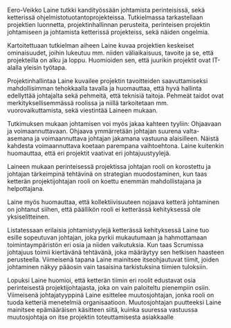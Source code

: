 Eero-Veikko Laine tutkki kandityössään johtamista perinteisissä, sekä ketterissä ohjelmistotuotantoprojekteissa. Tutkielmassa tarkastellaan projektien luonnetta, projektinhallinnan perusteita, perinteisen projektin johtamiseen ja johtamista ketterissä projekteiss, sekä näiden ongelmia.

Kartoitettuaan tutkielman aiheen Laine kuvaa projektien keskeiset ominaisuudet, joihin lukeutuu mm. niiden väliaikaisuus, tavoite ja se, että projekteilla on alku ja loppu. Huomioiden sen, että juurikin projektit ovat IT-alalla yleisin työtapa.

Projektinhallintaa Laine kuvailee projektin tavoitteiden saavuttamiseksi mahdollisimman tehokkaalla tavalla ja huomauttaa, että hyvä hallinta edellyttää johtajalta sekä pehmeitä, että teknisiä taitoja. Pehmeät taidot ovat merkityksellisemmässä roolissa ja niillä tarkoitetaan mm. vuorovaikuttamista, sekä viestintää Laineen mukaan.

Tutkimuksen mukaan johtamisen voi myös jakaa kahteen tyyliin: Ohjaavaan ja voimaannuttavaan. Ohjaava ymmärretään johtajan suurena valta-asemana ja voimaannuttava johtajan jakamana vastuuna alaisilleen. Näistä kahdesta voimaannuttava koetaan parempana vaihtoehtona. Laine kuitenkin huomauttaa, että eri projektit vaativat eri johtajuustyylejä. 

Laineen mukaan perinteisessä projektissa johtajan rooli on korostettu ja johtajan tärkeimpinä tehtävinä on strategian muodostaminen, kun taas ketterän projektijohtajan rooli on koettu enemmän mahdollistajana ja helpottajana.

Laine myös huomauttaa, että kollektiivisuuteen nojaava ketterä johtaminen on johtanut siihen, että päällikön rooli ei ketterässä kehityksessä ole yksiselitteinen.

Listatessaan erilaisia johtamistyylejä ketterässä kehityksessä Laine tuo esille sopeutuvan johtajan, joka pyrkii mukautumaan ja hahmottamaan toimintaympäristön eri osia ja niiden vaikutuksia. Kun taas Scrumissa johtajuus toimii kiertävänä tehtävänä, joka määräytyy sen hetkisen haasteen perusteella. Viimeisenä tapana Laine mainitsee itseohjautuvat tiimit, joiden johtaminen näkyy pääosin vain tasaisina tarkistuksina tiimien tuloksiin.

Lopuksi Laine huomioi, että ketterän tiimin eri roolit edustavat osia perinteisestä projektijohtajasta, joka on vain paloiteltu pienempiin osiin. Viimeisenä johtajatyyppinä Laine esittelee muutosjohtajan, jonka rooli on tuoda ketteriä menetelmiä organisaatioon. Muutosjohtajan puutteeksi Laine mainitsee epämääräisen käsitteen siitä, kuinka suuressa vastuussa muutosjohtaja on itse projektin toteuttamisesta asiakkaalle

